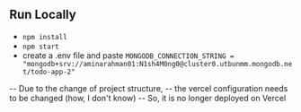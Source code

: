 ## Run Locally

- ```npm install```
- ```npm start```
- create a .env file and paste 
```MONGODB_CONNECTION_STRING = "mongodb+srv://aminarahman01:N1sh4M0ng0@cluster0.utbunmm.mongodb.net/todo-app-2"```

-- Due to the change of project structure, 
-- the vercel configuration needs to be changed (how, I don't know)
-- So, it is no longer deployed on Vercel 
